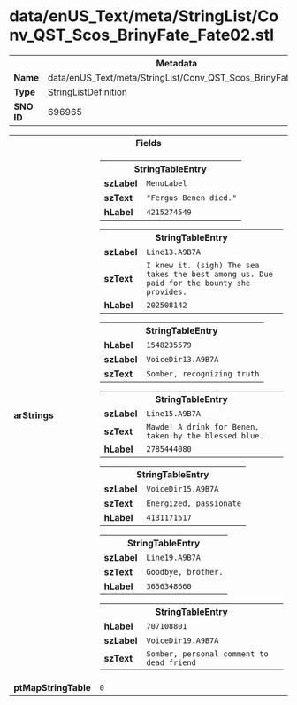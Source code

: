 <h1>data/enUS_Text/meta/StringList/Conv_QST_Scos_BrinyFate_Fate02.stl</h1><table><tr><th colspan="100%">Metadata</th></tr><tr><td><b>Name</b></td><td>data/enUS_Text/meta/StringList/Conv_QST_Scos_BrinyFate_Fate02.stl</td></tr><tr><td><b>Type</b></td><td>StringListDefinition</td></tr><tr><td><b>SNO ID</b></td><td>696965</td></tr></table>

<table><tr><th colspan="100%">Fields</th></tr><tr><td><b>arStrings</b></td><td><table><tr><th colspan="100%">StringTableEntry</th></tr><tr><td><b>szLabel</b></td><td><code>MenuLabel</code></td></tr><tr><td><b>szText</b></td><td><code>"Fergus Benen died."</code></td></tr><tr><td><b>hLabel</b></td><td><code>4215274549</code></td></tr></table>


<table><tr><th colspan="100%">StringTableEntry</th></tr><tr><td><b>szLabel</b></td><td><code>Line13.A9B7A</code></td></tr><tr><td><b>szText</b></td><td><code>I knew it. (sigh) The sea takes the best among us. Due paid for the bounty she provides.</code></td></tr><tr><td><b>hLabel</b></td><td><code>202508142</code></td></tr></table>


<table><tr><th colspan="100%">StringTableEntry</th></tr><tr><td><b>hLabel</b></td><td><code>1548235579</code></td></tr><tr><td><b>szLabel</b></td><td><code>VoiceDir13.A9B7A</code></td></tr><tr><td><b>szText</b></td><td><code>Somber, recognizing truth</code></td></tr></table>


<table><tr><th colspan="100%">StringTableEntry</th></tr><tr><td><b>szLabel</b></td><td><code>Line15.A9B7A</code></td></tr><tr><td><b>szText</b></td><td><code>Mawde! A drink for Benen, taken by the blessed blue.</code></td></tr><tr><td><b>hLabel</b></td><td><code>2785444080</code></td></tr></table>


<table><tr><th colspan="100%">StringTableEntry</th></tr><tr><td><b>szLabel</b></td><td><code>VoiceDir15.A9B7A</code></td></tr><tr><td><b>szText</b></td><td><code>Energized, passionate</code></td></tr><tr><td><b>hLabel</b></td><td><code>4131171517</code></td></tr></table>


<table><tr><th colspan="100%">StringTableEntry</th></tr><tr><td><b>szLabel</b></td><td><code>Line19.A9B7A</code></td></tr><tr><td><b>szText</b></td><td><code>Goodbye, brother.</code></td></tr><tr><td><b>hLabel</b></td><td><code>3656348660</code></td></tr></table>


<table><tr><th colspan="100%">StringTableEntry</th></tr><tr><td><b>hLabel</b></td><td><code>707108801</code></td></tr><tr><td><b>szLabel</b></td><td><code>VoiceDir19.A9B7A</code></td></tr><tr><td><b>szText</b></td><td><code>Somber, personal comment to dead friend</code></td></tr></table>


</td></tr><tr><td><b>ptMapStringTable</b></td><td><code>0</code></td></tr></table>

